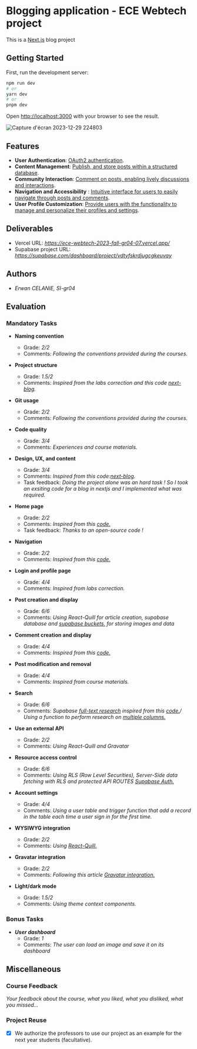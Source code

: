 
# Blogging application - ECE Webtech project

This is a [Next.js](https://nextjs.org/) blog project

## Getting Started

First, run the development server:

```bash
npm run dev
# or
yarn dev
# or
pnpm dev
```
Open [http://localhost:3000](http://localhost:3000) with your browser to see the result.

![Capture d'écran 2023-12-29 224803](https://github.com/SurvirvorHRG/ece-webtech-2023-fall-gr04-07/assets/49885447/5e3b27b2-dd0a-430b-9a46-0e7fe4b6cffc)

## Features
* **User Authentication**:  [OAuth2 authentication](https://ece-webtech-2023-fall-gr04-07.vercel.app/login).
* **Content Management**: [Publish, and store posts within a structured database](https://ece-webtech-2023-fall-gr04-07.vercel.app/writeArticle).
* **Community Interaction**: [Comment on posts, enabling lively discussions and interactions](https://ece-webtech-2023-fall-gr04-07.vercel.app/articles/quest-ce-que-linformatique-quantique-).
* **Navigation and Accessibility** : [Intuitive interface for users to easily navigate through posts and comments](https://ece-webtech-2023-fall-gr04-07.vercel.app/articles).
* **User Profile Customization**: [Provide users with the functionality to manage and personalize their profiles and settings](https://ece-webtech-2023-fall-gr04-07.vercel.app/profile).


## Deliverables 

- Vercel URL: *https://ece-webtech-2023-fall-gr04-07.vercel.app/*
- Supabase project URL: *https://supabase.com/dashboard/project/vdtyfskrdjugcgkeuvqy*

## Authors

- *Erwan CELANIE, SI-gr04*

## Evaluation

### Mandatory Tasks

* **Naming convention**
  * Grade: *2/2*
  * Comments: *Following the conventions provided during the courses.*
* **Project structure**
  * Grade: *1.5/2*
  * Comments: *Inspired from the labs correction and this code [next-blog](https://github.com/safak/next-blog/tree/completed).*
* **Git usage**
  * Grade: *2/2*
  * Comments: *Following the conventions provided during the courses.*
* **Code quality**
  * Grade: *3/4*
  * Comments: *Experiences and course materials.*
* **Design, UX, and content**
  * Grade: *3/4*
  * Comments: *Inspired from this code:[next-blog](https://github.com/safak/next-blog/tree/completed).*
  * Task feedback: *Doing the project alone was an hard task ! So I took an exsiting code for a blog in nextjs and I implemented what was required.*

* **Home page**
  * Grade: *2/2*
  * Comments: *Inspired from this [code.](https://github.com/safak/next-blog/tree/completed)*
  * Task feedback: *Thanks to an open-source code !*
* **Navigation**
  * Grade: *2/2*
  * Comments: *Inspired from this [code.](https://github.com/safak/next-blog/tree/completed)*
* **Login and profile page**
  * Grade: *4/4*
  * Comments: *Inspired from labs correction.*
* **Post creation and display**
  * Grade: *6/6*
  * Comments: *Using React-Quill for article creation, supabase database and [supabase buckets.](https://supabase.com/docs/reference/javascript/storage-from-upload) for storing images and data*
* **Comment creation and display**
  * Grade: *4/4*
  * Comments: *Inspired from this [code.](https://github.com/safak/next-blog/tree/completed)*
* **Post modification and removal**
  * Grade: *4/4*
  * Comments: *Inspired from course materials.*
* **Search**
  * Grade: *6/6*
  * Comments: *Supabase [full-text research](https://gist.github.com/maciekChmura/b42baa8562a801c0361d9103833fb10d) inspired from this [code.](https://github.com/HamedBahram/next-pagination/blob/main/app/movies/search.tsx)/ Using a function to perform research on [multiple columns.](https://supabase.com/docs/guides/database/full-text-search)*
* **Use an external API**
  * Grade: *2/2*
  * Comments: *Using React-Quill and Gravatar*
* **Resource access control**
  * Grade: *6/6*
  * Comments: *Using RLS (Row Level Securities), Server-Side data fetching with RLS and protected API ROUTES [Supabase Auth.](https://supabase.com/docs/guides/auth/auth-helpers/nextjs-pages?language=js)*
* **Account settings**
  * Grade: *4/4*
  * Comments: *Using a user table and trigger function that add a record in the table each time a user sign in for the first time.*
* **WYSIWYG integration**
  * Grade: *2/2*
  * Comments: *Using [React-Quill.](https://github.com/quilljs/quill/)*
* **Gravatar integration**
  * Grade: *2/2*
  * Comments: *Following this article [Gravatar integration.](https://blog.sachinchaurasiya.dev/how-to-use-gravatar-api-to-render-user-public-avatar)*
* **Light/dark mode**
  * Grade: *1.5/2*
  * Comments: *Using theme context components.*

### Bonus Tasks

* ***User dashboard***   
  * Grade: *1*
  * Comments: *The user can load an image and save it on its dashboard*

## Miscellaneous

### Course Feedback

*Your feedback about the course, what you liked, what you disliked, what you missed...*

### Project Reuse

- [x] We authorize the professors to use our project as an example for the next year students (facultative).
